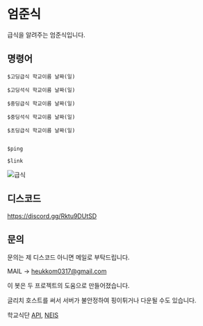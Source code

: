 # 엄준식
급식을 알려주는 엄준식입니다.

## 명령어
```
$고딩급식 학교이름 날짜(일)

$고딩석식 학교이름 날짜(일)

$중딩급식 학교이름 날짜(일)

$중딩석식 학교이름 날짜(일)

$초딩급식 학교이름 날짜(일)


$ping

$link
```

![급식](https://user-images.githubusercontent.com/58897994/101783062-22556e00-3b3d-11eb-8c12-3b13cff9bb59.png)

## 디스코드

https://discord.gg/Rktu9DUtSD

## 문의

문의는 제 디스코드 아니면 메일로 부탁드립니다.

MAIL -> heukkom0317@gmail.com

이 봇은 두 프로젝트의 도움으로 만들어졌습니다.

글리치 호스트를 써서 서버가 불안정하여 핑이튀거나 다운될 수도 있습니다.

학교식단 [API](https://github.com/5d-jh/school-menu-api), [NEIS](https://github.com/5d-jh/neis-code-finder)
